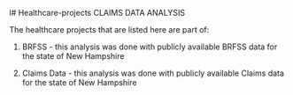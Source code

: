l# Healthcare-projects
CLAIMS DATA ANALYSIS

The healthcare projects that are listed here are part of:

1. BRFSS - this analysis was done with publicly available BRFSS data for the state of New Hampshire

2. Claims Data - this analysis was done with publicly available Claims data for the state of New Hampshire

